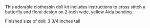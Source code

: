 This adorable clothespin doll kit includes instructions to cross stitch a butterfly and floral design on 2-inch wide, yellow Aida banding.

Finished size of doll: 3 3/4 inches tall

